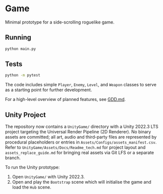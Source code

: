 # Game

Minimal prototype for a side-scrolling roguelike game.

## Running

```bash
python main.py
```

## Tests

```bash
python -m pytest
```

The code includes simple `Player`, `Enemy`, `Level`, and `Weapon` classes
to serve as a starting point for further development.

For a high-level overview of planned features, see [GDD.md](GDD.md).

## Unity Project
The repository now contains a `UnityGame/` directory with a Unity 2022.3 LTS project targeting the Universal Render Pipeline (2D Renderer). No binary assets are committed; all art, audio and third-party files are represented by procedural placeholders or entries in `Assets/Configs/assets_manifest.csv`. Refer to `UnityGame/Assets/Docs/Readme_tech.md` for project layout and `assets_replace_guide.md` for bringing real assets via Git LFS or a separate branch.

To run the Unity prototype:
1. Open `UnityGame/` with Unity 2022.3.
2. Open and play the `Bootstrap` scene which will initialise the game and load the `Hub` scene.
